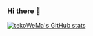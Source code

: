 ### Hi there 👋

<!--
**tekoWeMa/tekoWeMa** is a ✨ _special_ ✨ repository because its `README.md` (this file) appears on your GitHub profile.

Here are some ideas to get you started:

- 🔭 I’m currently working on ...
- 🌱 I’m currently learning ...
- 👯 I’m looking to collaborate on ...
- 🤔 I’m looking for help with ...
- 💬 Ask me about ...
- 📫 How to reach me: ...
- 😄 Pronouns: ...
- ⚡ Fun fact: ...
-->

[![tekoWeMa's GitHub stats](https://github-readme-stats.vercel.app/api?username=tekoWeMa)](https://github.com/anuraghazra/github-readme-stats)

